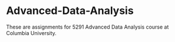 # Advanced-Data-Analysis
These are assignments for 5291 Advanced Data Analysis course at Columbia University.
